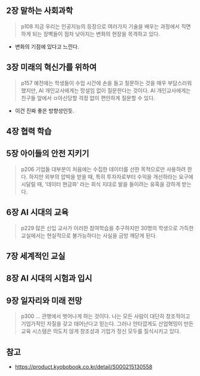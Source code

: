 
## 2장 말하는 사회과학

> p108
> 지금 우리는 인공지능의 등장으로 여러가지 기술을 배우는 과정에서 직면하게 되는 장벽들이 점차 낮아지는 변화의 현장을 목격하고 있다.

- 변화의 기점에 있다고 느낀다.

## 3장 미래의 혁신가를 위하여

>p157
>예전에는 학생들이 수업 시간에 손을 들고 질문하는 것을 매우 부담스러워했지만, AI 개인교사에게는 망설임 없이 질문한다는 것이다.
>AI 개인교사에게는 친구들 앞에서 ㅁ아신당할 걱정 없이 편안하게 질문할 수 있다.

- 이건 진짜 좋은 방향성인듯.

## 4장 협력 학습

## 5장 아이들의 안전 지키기

> p206
> 기업들 대부분이 처음에는 수집한 데이터를 선한 목적으로만 사용하려 한다. 하지만 외부의 압박을 받을 때, 특히 투자자로부터 수익을 개선하라는 요구에 시달릴 때, '데이터 현금화' 라는 회식 지대로 발을 들이려는 유혹을 강하게 받는다.

## 6장 AI 시대의 교육

> p229
> 많은 신입 교사가 이러한 참여학습을 추구하지만 30명의 학생으로 가득한 교실에서는 현실적으로 불가능하다는 사실을 금방 깨닫게 된다.

## 7장 세계적인 교실

## 8장 AI 시대의 시험과 입시

## 9장 일자리와 미래 전망

> p300
> ... 관행에서 벗어나게 하는 것이다. 나는 모든 사람이 대단히 창조적이고 기업가적인 자질을 갖고 태어난다고 믿는다. 그러나 안타깝게도 산업혁밍이 만든 교육 시스템은 의도치 않게 창조성과 기업가 정신 모두를 질식시키고 있다.



## 참고
- https://product.kyobobook.co.kr/detail/S000215130558
